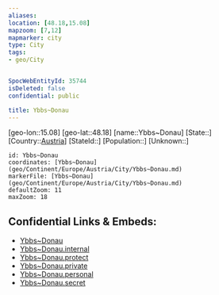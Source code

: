 ```yaml
---
aliases: 
location: [48.18,15.08]
mapzoom: [7,12] 
mapmarker: city 
type: City
tags:
- geo/City


SpocWebEntityId: 35744
isDeleted: false
confidential: public

title: Ybbs~Donau
---
```

[geo-lon::15.08]
[geo-lat::48.18]
[name::Ybbs~Donau]
[State::]
[Country::[Austria](geo/Continent/Europe/Austria.md)]
[StateId::]
[Population::]
[Unknown::]


```leaflet
id: Ybbs~Donau
coordinates: [Ybbs~Donau](geo/Continent/Europe/Austria/City/Ybbs~Donau.md)
markerFile: [Ybbs~Donau](geo/Continent/Europe/Austria/City/Ybbs~Donau.md)
defaultZoom: 11 
maxZoom: 18
```


## Confidential Links & Embeds: 
- [Ybbs~Donau](../../../../../../_public/geo/Continent/Europe/Austria/City/Ybbs~Donau.md) 
- [Ybbs~Donau.internal](../../../../../../_internal/geo/Continent/Europe/Austria/City/Ybbs~Donau.internal.md) 
- [Ybbs~Donau.protect](../../../../../../_protect/geo/Continent/Europe/Austria/City/Ybbs~Donau.protect.md) 
- [Ybbs~Donau.private](../../../../../../_private/geo/Continent/Europe/Austria/City/Ybbs~Donau.private.md) 
- [Ybbs~Donau.personal](../../../../../../_personal/geo/Continent/Europe/Austria/City/Ybbs~Donau.personal.md) 
- [Ybbs~Donau.secret](../../../../../../_secret/geo/Continent/Europe/Austria/City/Ybbs~Donau.secret.md) 
